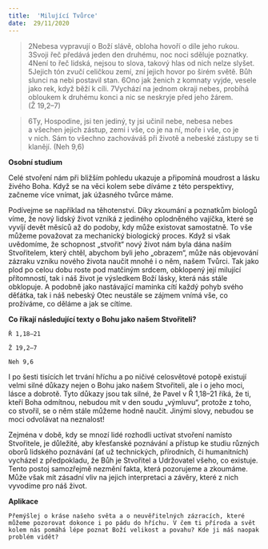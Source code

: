 ```yaml
---
title:  'Milující Tvůrce'
date:  29/11/2020
---
```


> <p></p>
> 2Nebesa vypravují o Boží slávě, obloha hovoří o díle jeho rukou. 3Svoji řeč předává jeden den druhému, noc noci sděluje poznatky. 4Není to řeč lidská, nejsou to slova, takový hlas od nich nelze slyšet. 5Jejich tón zvučí celičkou zemí, zní jejich hovor po širém světě. Bůh slunci na nebi postavil stan. 6Ono jak ženich z komnaty vyjde, vesele jako rek, když běží k cíli. 7Vychází na jednom okraji nebes, probíhá obloukem k druhému konci a nic se neskryje před jeho žárem. (Ž 19,2–7)

> <p></p>
> 6Ty, Hospodine, jsi ten jediný, ty jsi učinil nebe, nebesa nebes a všechen jejich zástup, zemi i vše, co je na ní, moře i vše, co je v nich. Sám to všechno zachováváš při životě a nebeské zástupy se ti klanějí. (Neh 9,6)

**Osobní studium**

Celé stvoření nám při bližším pohledu ukazuje a připomíná moudrost a lásku živého Boha. Když se na věci kolem sebe díváme z této perspektivy, začneme více vnímat, jak úžasného tvůrce máme.

Podívejme se například na těhotenství. Díky zkoumání a poznatkům biologů víme, že nový lidský život vzniká z jediného oplodněného vajíčka, které se vyvíjí devět měsíců až do podoby, kdy může existovat samostatně. To vše můžeme považovat za mechanický biologický proces. Když si však uvědomíme, že schopnost „stvořit“ nový život nám byla dána naším Stvořitelem, který chtěl, abychom byli jeho „obrazem“, může nás objevování zázraku vzniku nového života naučit mnohé i o něm, našem Tvůrci. Tak jako plod po celou dobu roste pod matčiným srdcem, obklopený její milující přítomností, tak i náš život je výsledkem Boží lásky, která nás stále obklopuje. A podobně jako nastávající maminka cítí každý pohyb svého děťátka, tak i náš nebeský Otec neustále se zájmem vnímá vše, co prožíváme, co děláme a jak se cítíme.

**Co říkají následující texty o Bohu jako našem Stvořiteli?**

`Ř 1,18–21`

`Ž 19,2–7`

`Neh 9,6`

I po šesti tisících let trvání hříchu a po ničivé celosvětové potopě existují velmi silné důkazy nejen o Bohu jako našem Stvořiteli, ale i o jeho moci, lásce a dobrotě. Tyto důkazy jsou tak silné, že Pavel v Ř 1,18–21 říká, že ti, kteří Boha odmítnou, nebudou mít v den soudu „výmluvu“, protože z toho, co stvořil, se o něm stále můžeme hodně naučit. Jinými slovy, nebudou se moci odvolávat na neznalost!

Zejména v době, kdy se mnozí lidé rozhodli uctívat stvoření namísto Stvořitele, je důležité, aby křesťanské poznávání a přístup ke studiu různých oborů lidského poznávání (ať už technických, přírodních, či humanitních) vycházel z předpokladu, že Bůh je Stvořitel a Udržovatel všeho, co existuje. Tento postoj samozřejmě nezmění fakta, která pozorujeme a zkoumáme. Může však mít zásadní vliv na jejich interpretaci a závěry, které z nich vyvodíme pro náš život.

**Aplikace**

`Přemýšlej o kráse našeho světa a o neuvěřitelných zázracích, které můžeme pozorovat dokonce i po pádu do hříchu. V čem ti příroda a svět kolem nás pomáhá lépe poznat Boží velikost a povahu? Kde ji máš naopak problém vidět?`